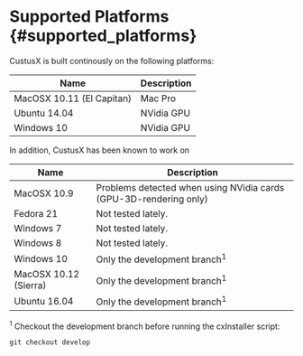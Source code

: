 Supported Platforms {#supported_platforms}
===================

CustusX is built continously on the following platforms:

| Name                      | Description
| ------------------------- | -----------------------------
| MacOSX 10.11 (El Capitan) | Mac Pro
| Ubuntu 14.04              | NVidia GPU
| Windows 10                | NVidia GPU

In addition, CustusX has been known to work on

| Name                    | Description
| ----------------------- | -----------------------------
| MacOSX 10.9             | Problems detected when using NVidia cards (GPU-3D-rendering only)
| Fedora 21               | Not tested lately.
| Windows 7               | Not tested lately.
| Windows 8               | Not tested lately.
| Windows 10              | Only the development branch<sup>1</sup>
| MacOSX 10.12 (Sierra)   | Only the development branch<sup>1</sup>
| Ubuntu 16.04            | Only the development branch<sup>1</sup>

<sup>1</sup> Checkout the development branch before running the cxInstaller script:

    git checkout develop
